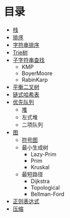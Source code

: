 # 目录
* [栈](https://github.com/howz97/algorithm/tree/master/stack)
* [排序](https://github.com/howz97/algorithm/tree/master/sort)
* [字符串排序](https://github.com/howz97/algorithm/tree/master/string_sort)
* [Trie树](https://github.com/howz97/algorithm/tree/master/trie_tree)
* [子字符串查找](https://github.com/howz97/algorithm/tree/master/str_search)
  * KMP
  * BoyerMoore
  * RabinKarp
* [平衡二叉树](https://github.com/howz97/algorithm/tree/master/search/avltree)
* [链式哈希表](https://github.com/howz97/algorithm/tree/master/search/hash_map)
* [优先队列](https://github.com/howz97/algorithm/tree/master/pq)
  * [堆](https://github.com/howz97/algorithm/tree/master/pq/heap)
  * 左式堆
  * 二项队列
* [图](https://github.com/howz97/algorithm/tree/master/graphs)
  * [符号图](https://github.com/howz97/algorithm/tree/master/symbol_graph)
  * 最小生成树
    * Lazy-Prim
    * Prim
    * Kruskal
  * 最短路径
    * Dijkstra
    * Topological
    * Bellman-Ford
* [正则表达式](https://github.com/howz97/algorithm/tree/master/regexp)
* [压缩](https://github.com/howz97/algorithm/tree/master/huffman)